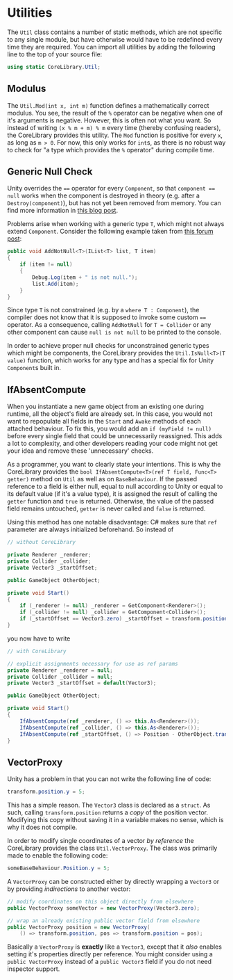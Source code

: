 # Utilities

The `Util` class contains a number of static methods, which are not specific to any single module, but have otherwise would have to be redefined every time they are required. You can import all utilities by adding the following line to the top of your source file:

```cs
using static CoreLibrary.Util;
```

## Modulus

The `Util.Mod(int x, int m)` function defines a mathematically correct modulus. You see, the result of the `%` operator can be negative when one of it's arguments is negative. However, this is often not what you want. So instead of writing `(x % m + m) % m` every time (thereby confusing readers), the CoreLibrary provides this utility. The `Mod` function is positive for every `x`, as long as `m > 0`. For now, this only works for `int`s, as there is no robust way to check for "a type which provides the `%` operator" during compile time.

## Generic Null Check

Unity overrides the `==` operator for every `Component`, so that `component == null` works when the component is destroyed in theory (e.g. after a `Destroy(component)`), but has not yet been removed from memory. You can find more information in [this blog post](https://blogs.unity3d.com/2014/05/16/custom-operator-should-we-keep-it/).

Problems arise when working with a generic type `T`, which might not always extend `Component`. Consider the following example taken from [this forum post](https://forum.unity.com/threads/null-check-inconsistency-c.220649/):

```cs
public void AddNotNull<T>(IList<T> list, T item)
{
    if (item != null)
    {
        Debug.Log(item + " is not null.");
        list.Add(item);
    }
}
```

Since type `T` is not constrained (e.g. by a `where T : Component`), the compiler does not know that it is supposed to invoke some custom `==` operator. As a consequence, calling `AddNotNull` for `T = Collider` or any other component can cause `null is not null` to be printed to the console.

In order to achieve proper null checks for unconstrained generic types which might be components, the CoreLibrary provides the `Util.IsNull<T>(T value)` function, which works for any type and has a special fix for Unity `Component`s built in.

## IfAbsentCompute

When you instantiate a new game object from an existing one during runtime, all the object's field are already set. In this case, you would not want to repopulate all fields in the `Start` and `Awake` methods of each attached behaviour. To fix this, you would add an `if (myField != null)` before every single field that could be unnecessarily reassigned. This adds a lot to complexity, and other developers reading your code might not get your idea and remove these 'unnecessary' checks.

As a programmer, you want to clearly state your intentions. This is why the CoreLibrary provides the `bool IfAbsentCompute<T>(ref T field, Func<T> getter)` method on `Util` as well as on `BaseBehaviour`. If the passed reference to a field is either null, equal to null according to Unity or equal to its default value (if it's a value type), it is assigned the result of calling the `getter` function and `true` is returned. Otherwise, the value of the passed field remains untouched, `getter` is never called and `false` is returned.

Using this method has one notable disadvantage: C# makes sure that `ref` parameter are always initialized beforehand. So instead of

```cs
// without CoreLibrary

private Renderer _renderer;
private Collider _collider;
private Vector3 _startOffset;

public GameObject OtherObject;

private void Start() 
{
	if (_renderer != null) _renderer = GetComponent<Renderer>();
	if (_collider != null) _collider = GetComponent<Collider>();
	if (_startOffset == Vector3.zero) _startOffset = transform.position - OtherObject.transform.position;
}
```

you now have to write

```cs
// with CoreLibrary

// explicit assignments necessary for use as ref params
private Renderer _renderer = null;
private Collider _collider = null;
private Vector3 _startOffset = default(Vector3);

public GameObject OtherObject;

private void Start() 
{
	IfAbsentCompute(ref _renderer, () => this.As<Renderer>());
	IfAbsentCompute(ref _collider, () => this.As<Renderer>());
	IfAbsentCompute(ref _startOffset, () => Position - OtherObject.transform.position);
}
```

## VectorProxy

Unity has a problem in that you can not write the following line of code:

```cs
transform.position.y = 5;
```

This has a simple reason. The `Vector3` class is declared as a `struct`. As such, calling `transform.position` returns a *copy* of the position vector. Modifying this copy without saving it in a variable makes no sense, which is why it does not compile.

In order to modify single coordinates of a vector *by reference* the CoreLibrary provides the class `Util.VectorProxy`. The class was primarily made to enable the following code:

```cs
someBaseBehaviour.Position.y = 5;
```

A `VectorProxy` can be constructed either by directly wrapping a `Vector3` or by providing *indirections* to another vector:

```cs
// modify coordinates on this object directly from elsewhere
public VectorProxy someVector = new VectorProxy(Vector3.zero);

// wrap an already existing public vector field from elsewhere
public VectorProxy position = new VectorProxy(
    () => transform.position, pos => transform.position = pos);
```

Basically a `VectorProxy` is **exactly** like a `Vector3`, except that it *also* enables setting it's properties directly per reference. You might consider using a `public VectorProxy` instead of a `public Vector3` field if you do not need inspector support. 